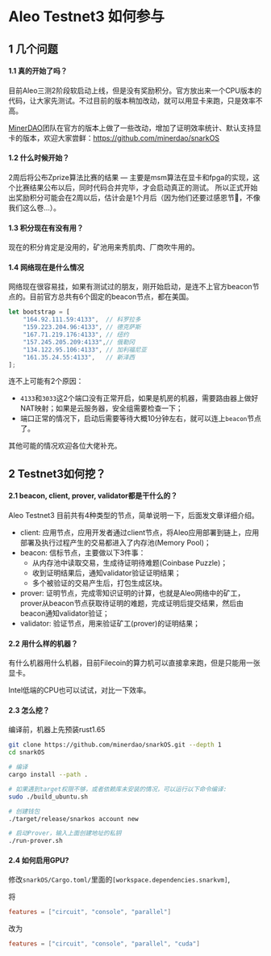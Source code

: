 # Aleo Testnet3 如何参与

## 1 几个问题
#### 1.1 真的开始了吗？
目前Aleo三测2阶段软启动上线，但是没有奖励积分。官方放出来一个CPU版本的代码，让大家先测试。不过目前的版本稍加改动，就可以用显卡来跑，只是效率不高。

[MinerDAO](https://github.com/minerdao)团队在官方的版本上做了一些改动，增加了证明效率统计、默认支持显卡的版本，欢迎大家尝鲜：https://github.com/minerdao/snarkOS

#### 1.2 什么时候开始？
2周后将公布Zprize算法比赛的结果 — 主要是msm算法在显卡和fpga的实现，这个比赛结果公布以后，同时代码合并完毕，才会启动真正的测试。
所以正式开始出奖励积分可能会在2周以后，估计会是1个月后（因为他们还要过感恩节🦃️，不像我们这么卷...）。

#### 1.3 积分现在有没有用？
现在的积分肯定是没用的，矿池用来秀肌肉、厂商吹牛用的。

#### 1.4 网络现在是什么情况
网络现在很容易挂，如果有测试过的朋友，刚开始启动，是连不上官方beacon节点的。目前官方总共有6个固定的beacon节点，都在美国。
```rust
let bootstrap = [
    "164.92.111.59:4133",  // 科罗拉多
    "159.223.204.96:4133", // 德克萨斯
    "167.71.219.176:4133", // 纽约
    "157.245.205.209:4133",// 俄勒冈
    "134.122.95.106:4133", // 加利福尼亚
    "161.35.24.55:4133",   // 新泽西
];
```
连不上可能有2个原因：
- `4133`和`3033`这2个端口没有正常开启，如果是机房的机器，需要路由器上做好NAT映射；如果是云服务器，安全组需要检查一下；
- 端口正常的情况下，启动后需要等待大概10分钟左右，就可以连上`beacon`节点了。

其他可能的情况欢迎各位大佬补充。

## 2 Testnet3如何挖？

#### 2.1 beacon, client, prover, validator都是干什么的？
Aleo Testnet3 目前共有4种类型的节点，简单说明一下，后面发文章详细介绍。
- client: 应用节点，应用开发者通过client节点，将Aleo应用部署到链上，应用部署及执行过程产生的交易都进入了内存池(Memory Pool)；
- beacon: 信标节点，主要做以下3件事：
  - 从内存池中读取交易，生成待证明待难题(Coinbase Puzzle)；
  - 收到证明结果后，通知validator验证证明结果；
  - 多个被验证的交易产生后，打包生成区块。
- prover: 证明节点，完成零知识证明的计算，也就是Aleo网络中的矿工，prover从beacon节点获取待证明的难题，完成证明后提交结果，然后由beacon通知validator验证；
- validator: 验证节点，用来验证矿工(prover)的证明结果；

#### 2.2 用什么样的机器？
有什么机器用什么机器，目前Filecoin的算力机可以直接拿来跑，但是只能用一张显卡。

Intel低端的CPU也可以试试，对比一下效率。

#### 2.3 怎么挖？
编译前，机器上先预装rust1.65
```sh
git clone https://github.com/minerdao/snarkOS.git --depth 1
cd snarkOS

# 编译
cargo install --path .

# 如果遇到target权限不够，或者依赖库未安装的情况，可以运行以下命令编译:
sudo ./build_ubuntu.sh

# 创建钱包
./target/release/snarkos account new

# 启动Prover，输入上面创建地址的私钥
./run-prover.sh
```
#### 2.4 如何启用GPU?
修改`snarkOS/Cargo.toml/`里面的`[workspace.dependencies.snarkvm]`,

将
```toml
features = ["circuit", "console", "parallel"]
```
改为
```toml
features = ["circuit", "console", "parallel", "cuda"]
```